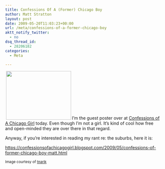 ```yaml
---
title: Confessions Of A (Former) Chicago Boy
author: Matt Stratton
layout: post
date: 2009-05-20T11:03:23+00:00
url: /meta/confessions-of-a-former-chicago-boy
aktt_notify_twitter:
  - no
dsq_thread_id:
  - 28206182
categories:
  - Meta

---
```

<a href="https://www.flickr.com/photos/tnarik/366393127/" target="_blank"><img class="alignleft" style="border: 0pt none; margin: 0px 3px;" title="writing" src="https://farm1.static.flickr.com/158/366393127_ae569532a7.jpg" alt="" width="211" height="158" /></a>I&#8217;m the guest poster over at <a href="https://confessionsofachicagogirl.blogspot.com" target="_blank">Confessions of A Chicago Girl</a> today. Even though I&#8217;m not a girl. It&#8217;s kind of cool how free and open-minded they are over there in that regard.

Anyway, if you&#8217;re interested in reading my rant re: the suburbs, here it is:

<a href="https://confessionsofachicagogirl.blogspot.com/2009/05/confessions-of-former-chicago-boy-matt.html" target="_blank">https://confessionsofachicagogirl.blogspot.com/2009/05/confessions-of-former-chicago-boy-matt.html</a>

<small>Image courtesy of <a href="https://www.flickr.com/photos/tnarik/">tnarik</a></small>